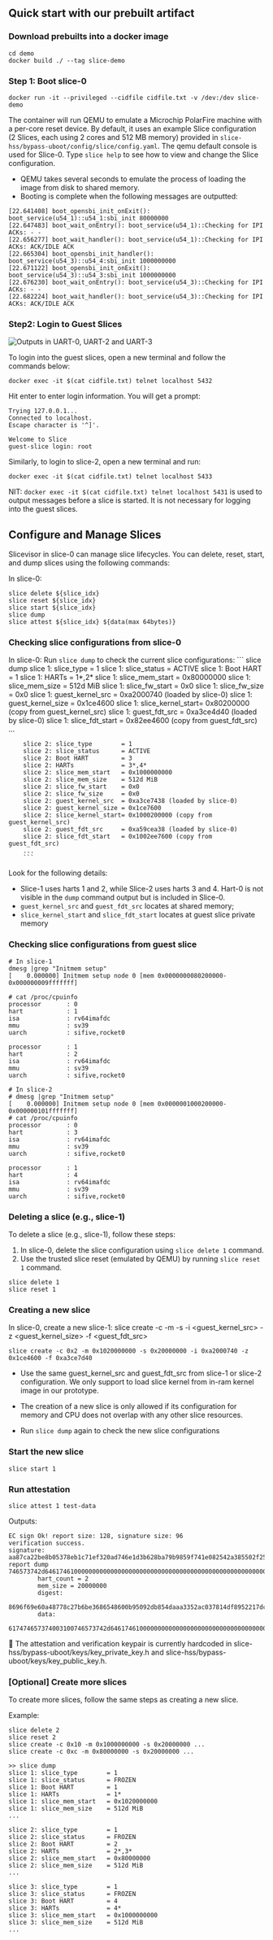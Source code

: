## Quick start with our prebuilt artifact

### Download prebuilts into a docker image

```
cd demo
docker build ./ --tag slice-demo
```

### Step 1: Boot slice-0

```
docker run -it --privileged --cidfile cidfile.txt -v /dev:/dev slice-demo
```

The container will run QEMU to emulate a Microchip PolarFire machine with a
per-core reset device. By default, it uses an example Slice configuration (2
Slices, each using 2 cores and 512 MB memory) provided in
`slice-hss/bypass-uboot/config/slice/config.yaml`. The qemu default console is
used for Slice-0. Type `slice help` to see how to view and change the Slice
configuration.

* QEMU takes several seconds to emulate the process of loading the image from disk to shared memory.
* Booting is complete when the following messages are outputted:
```
[22.641408] boot_opensbi_init_onExit(): boot_service(u54_1)::u54_1:sbi_init 80000000
[22.647483] boot_wait_onEntry(): boot_service(u54_1)::Checking for IPI ACKs: - -
[22.656277] boot_wait_handler(): boot_service(u54_1)::Checking for IPI ACKs: ACK/IDLE ACK
[22.665304] boot_opensbi_init_handler(): boot_service(u54_3)::u54_4:sbi_init 1000000000
[22.671122] boot_opensbi_init_onExit(): boot_service(u54_3)::u54_3:sbi_init 1000000000
[22.676230] boot_wait_onEntry(): boot_service(u54_3)::Checking for IPI ACKs: - -
[22.682224] boot_wait_handler(): boot_service(u54_3)::Checking for IPI ACKs: ACK/IDLE ACK
```

### Step2: Login to Guest Slices
![Outputs in UART-0, UART-2 and UART-3](osdi-artifact-demo.png)


To login into the guest slices, open a new terminal and follow the commands below:
```
docker exec -it $(cat cidfile.txt) telnet localhost 5432
```

Hit enter to enter login information. You will get a prompt:
```
Trying 127.0.0.1...
Connected to localhost.
Escape character is '^]'.

Welcome to Slice
guest-slice login: root
```

Similarly, to login to slice-2, open a new terminal and run:

```
docker exec -it $(cat cidfile.txt) telnet localhost 5433
```

NIT: `docker exec -it $(cat cidfile.txt) telnet localhost 5431` is used to
output messages before a slice is started. It is not necessary for logging into
the guest slices.


## Configure and Manage Slices

Slicevisor in slice-0 can manage slice lifecycles. You can delete, reset, start,
and dump slices using the following commands: 

In slice-0:
```
slice delete ${slice_idx}
slice reset ${slice_idx}
slice start ${slice_idx}
slice dump
slice attest ${slice_idx} ${data(max 64bytes)}
```

### Checking slice configurations from slice-0

In slice-0: Run `slice dump` to check the current slice configurations:
        ```
        slice dump
        slice 1: slice_type        = 1
        slice 1: slice_status      = ACTIVE
        slice 1: Boot HART         = 1
        slice 1: HARTs             = 1*,2*
        slice 1: slice_mem_start   = 0x80000000
        slice 1: slice_mem_size    = 512d MiB
        slice 1: slice_fw_start    = 0x0
        slice 1: slice_fw_size     = 0x0
        slice 1: guest_kernel_src  = 0xa2000740 (loaded by slice-0)
        slice 1: guest_kernel_size = 0x1ce4600
        slice 1: slice_kernel_start= 0x80200000 (copy from guest_kernel_src)
        slice 1: guest_fdt_src     = 0xa3ce4d40 (loaded by slice-0)
        slice 1: slice_fdt_start   = 0x82ee4600 (copy from guest_fdt_src)
        ...

        slice 2: slice_type        = 1
        slice 2: slice_status      = ACTIVE
        slice 2: Boot HART         = 3
        slice 2: HARTs             = 3*,4*
        slice 2: slice_mem_start   = 0x1000000000
        slice 2: slice_mem_size    = 512d MiB
        slice 2: slice_fw_start    = 0x0
        slice 2: slice_fw_size     = 0x0
        slice 2: guest_kernel_src  = 0xa3ce7438 (loaded by slice-0)
        slice 2: guest_kernel_size = 0x1ce7600
        slice 2: slice_kernel_start= 0x1000200000 (copy from guest_kernel_src)
        slice 2: guest_fdt_src     = 0xa59cea38 (loaded by slice-0)
        slice 2: slice_fdt_start   = 0x1002ee7600 (copy from guest_fdt_src)
        ...
        ```

Look for the following details:

* Slice-1 uses harts 1 and 2, while Slice-2 uses harts 3 and 4. Hart-0 is not
  visible in the `dump` command output but is included in Slice-0.
* `guest_kernel_src` and `guest_fdt_src` locates at shared memory;
* `slice_kernel_start` and `slice_fdt_start` locates at guest slice private memory

### Checking slice configurations from guest slice
```
# In slice-1
dmesg |grep "Initmem setup"
[    0.000000] Initmem setup node 0 [mem 0x0000000080200000-0x000000009fffffff]

# cat /proc/cpuinfo
processor       : 0
hart            : 1
isa             : rv64imafdc
mmu             : sv39
uarch           : sifive,rocket0

processor       : 1
hart            : 2
isa             : rv64imafdc
mmu             : sv39
uarch           : sifive,rocket0
```

```
# In slice-2
# dmesg |grep "Initmem setup"
[    0.000000] Initmem setup node 0 [mem 0x0000001000200000-0x000000101fffffff]
# cat /proc/cpuinfo
processor       : 0
hart            : 3
isa             : rv64imafdc
mmu             : sv39
uarch           : sifive,rocket0

processor       : 1
hart            : 4
isa             : rv64imafdc
mmu             : sv39
uarch           : sifive,rocket0
```


### Deleting a slice (e.g., slice-1)
To delete a slice (e.g., slice-1), follow these steps:

1. In slice-0, delete the slice configuration using `slice delete 1` command.
2. Use the trusted slice reset (emulated by QEMU) by running `slice reset 1` command. 
```
slice delete 1
slice reset 1
```

### Creating a new slice
In slice-0, create a new slice-1:
slice create -c <cpu-mask> -m <memory-start> -s <memory-size> -i <guest_kernel_src> -z <guest_kernel_size> -f <guest_fdt_src>
```
slice create -c 0x2 -m 0x1020000000 -s 0x20000000 -i 0xa2000740 -z 0x1ce4600 -f 0xa3ce7d40
```

* Use the same guest_kernel_src and guest_fdt_src from slice-1 or slice-2
  configuration. We only support to load slice kernel from in-ram kernel image
  in our prototype.

* The creation of a new slice is only allowed if its configuration for memory
  and CPU does not overlap with any other slice resources.

* Run `slice dump` again to check the new slice configurations

### Start the new slice

```
slice start 1
```

### Run attestation

```
slice attest 1 test-data
```

Outputs:
```
EC sign Ok! report size: 128, signature size: 96
verification success.
signature:
aa87ca22be8b05378eb1c71ef320ad746e1d3b628ba79b9859f741e082542a385502f25dbf55296c3a545e3872760ab7fa473acc7642e4dee6aba6df54813645b01fbd82ad96e7f48e91b18aed9fd5f19a6f9bef93d663325f8f5997b74ce8f1
report dump
746573742d64617461000000000000000000000000000000000000000000000000000000000000000000000000000000000000000000000000002000000000020000008696f69e60a48778c27b6be3686548600b95092db854daaa3352ac037814df8952217dcc5b633cc9b60c079ebbacd738742f736caa87ca22be8b05378e
        hart_count = 2
        mem_size = 20000000
        digest:
        8696f69e60a48778c27b6be3686548600b95092db854daaa3352ac037814df8952217dcc5b633cc9b60c079ebbacd738
        data:
        617474657374003100746573742d6461746100000000000000000000000000000000000000000000000000000000000000000000000000000000000000000000
```

:key: The attestation and verification keypair is currently hardcoded in slice-hss/bypass-uboot/keys/key_private_key.h and slice-hss/bypass-uboot/keys/key_public_key.h.

### [Optional] Create more slices
To create more slices, follow the same steps as creating a new slice.

Example:

```
slice delete 2
slice reset 2
slice create -c 0x10 -m 0x1000000000 -s 0x20000000 ...
slice create -c 0xc -m 0x80000000 -s 0x20000000 ...
```

```
>> slice dump
slice 1: slice_type        = 1
slice 1: slice_status      = FROZEN
slice 1: Boot HART         = 1
slice 1: HARTs             = 1*
slice 1: slice_mem_start   = 0x1020000000
slice 1: slice_mem_size    = 512d MiB
...

slice 2: slice_type        = 1
slice 2: slice_status      = FROZEN
slice 2: Boot HART         = 2
slice 2: HARTs             = 2*,3*
slice 2: slice_mem_start   = 0x80000000
slice 2: slice_mem_size    = 512d MiB
...

slice 3: slice_type        = 1
slice 3: slice_status      = FROZEN
slice 3: Boot HART         = 4
slice 3: HARTs             = 4*
slice 3: slice_mem_start   = 0x1000000000
slice 3: slice_mem_size    = 512d MiB
...
```

